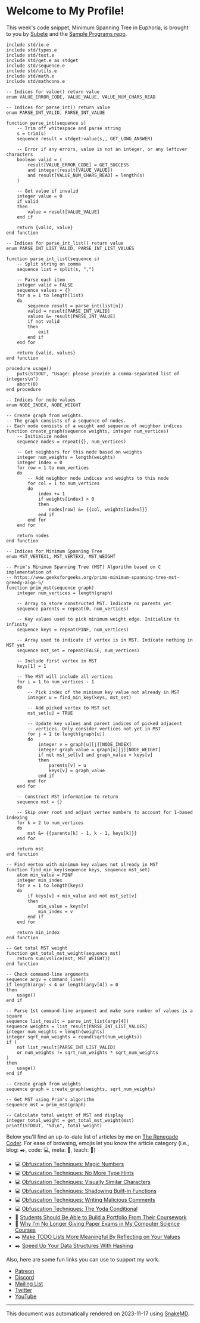 # Welcome to My Profile!

This week's code snippet, Minimum Spanning Tree in Euphoria, is brought to you by [Subete](https://subete.jeremygrifski.com/en/latest/) and the [Sample Programs repo](https://sampleprograms.io/).

```Euphoria
include std/io.e
include std/types.e
include std/text.e
include std/get.e as stdget
include std/sequence.e
include std/utils.e
include std/math.e
include std/mathcons.e

-- Indices for value() return value
enum VALUE_ERROR_CODE, VALUE_VALUE, VALUE_NUM_CHARS_READ

-- Indices for parse_int() return value
enum PARSE_INT_VALID, PARSE_INT_VALUE

function parse_int(sequence s)
    -- Trim off whitespace and parse string
    s = trim(s)
    sequence result = stdget:value(s,, GET_LONG_ANSWER)

    -- Error if any errors, value is not an integer, or any leftover characters
    boolean valid = (
        result[VALUE_ERROR_CODE] = GET_SUCCESS
        and integer(result[VALUE_VALUE])
        and result[VALUE_NUM_CHARS_READ] = length(s)
    )

    -- Get value if invalid
    integer value = 0
    if valid
    then
        value = result[VALUE_VALUE]
    end if

    return {valid, value}
end function

-- Indices for parse_int_list() return value
enum PARSE_INT_LIST_VALID, PARSE_INT_LIST_VALUES

function parse_int_list(sequence s)
    -- Split string on comma
    sequence list = split(s, ",")

    -- Parse each item
    integer valid = FALSE
    sequence values = {}
    for n = 1 to length(list)
    do
        sequence result = parse_int(list[n])
        valid = result[PARSE_INT_VALID]
        values &= result[PARSE_INT_VALUE]
        if not valid
        then
            exit
        end if
    end for

    return {valid, values}
end function

procedure usage()
    puts(STDOUT, "Usage: please provide a comma-separated list of integers\n")
    abort(0)
end procedure

-- Indices for node values
enum NODE_INDEX, NODE_WEIGHT

-- Create graph from weights.
-- The graph consists of a sequence of nodes.
-- Each node consists of a weight and sequence of neighbor indices
function create_graph(sequence weights, integer num_vertices)
    -- Initialize nodes
    sequence nodes = repeat({}, num_vertices)

    -- Get neighbors for this node based on weights
    integer num_weights = length(weights)
    integer index = 0
    for row = 1 to num_vertices
    do
        -- Add neighbor node indices and weights to this node
        for col = 1 to num_vertices
        do
            index += 1
            if weights[index] > 0
            then
                nodes[row] &= {{col, weights[index]}}
            end if
        end for
    end for

    return nodes
end function

-- Indices for Minimum Spanning Tree
enum MST_VERTEX1, MST_VERTEX2, MST_WEIGHT

-- Prim's Minimum Spanning Tree (MST) Algorithm based on C implementation of
-- https://www.geeksforgeeks.org/prims-minimum-spanning-tree-mst-greedy-algo-5/
function prim_mst(sequence graph)
    integer num_vertices = length(graph)

    -- Array to store constructed MST. Indicate no parents yet
    sequence parents = repeat(0, num_vertices)

    -- Key values used to pick minimum weight edge. Initialize to infinity
    sequence keys = repeat(PINF, num_vertices)

    -- Array used to indicate if vertex is in MST. Indicate nothing in MST yet
    sequence mst_set = repeat(FALSE, num_vertices)

    -- Include first vertex in MST
    keys[1] = 1

    -- The MST will include all vertices
    for i = 1 to num_vertices - 1
    do
        -- Pick index of the minimum key value not already in MST
        integer u = find_min_key(keys, mst_set)

        -- Add picked vertex to MST set
        mst_set[u] = TRUE

        -- Update key values and parent indices of picked adjacent
        -- vertices. Only consider vertices not yet in MST
        for j = 1 to length(graph[u])
        do
            integer v = graph[u][j][NODE_INDEX]
            integer graph_value = graph[u][j][NODE_WEIGHT]
            if not mst_set[v] and graph_value < keys[v]
            then
                parents[v] = u
                keys[v] = graph_value
            end if
        end for
    end for

    -- Construct MST information to return
    sequence mst = {}

    -- Skip over root and adjust vertex numbers to account for 1-based indexing
    for k = 2 to num_vertices
    do
        mst &= {{parents[k] - 1, k - 1, keys[k]}}
    end for

    return mst
end function

-- Find vertex with minimum key values not already in MST
function find_min_key(sequence keys, sequence mst_set)
    atom min_value = PINF
    integer min_index
    for v = 1 to length(keys)
    do
        if keys[v] < min_value and not mst_set[v]
        then
            min_value = keys[v]
            min_index = v
        end if
    end for

    return min_index
end function

-- Get total MST weight
function get_total_mst_weight(sequence mst)
    return sum(vslice(mst, MST_WEIGHT))
end function

-- Check command-line arguments
sequence argv = command_line()
if length(argv) < 4 or length(argv[4]) = 0
then
    usage()
end if

-- Parse 1st command-line argument and make sure number of values is a square
sequence list_result = parse_int_list(argv[4])
sequence weights = list_result[PARSE_INT_LIST_VALUES]
integer num_weights = length(weights)
integer sqrt_num_weights = round(sqrt(num_weights))
if (
    not list_result[PARSE_INT_LIST_VALID]
    or num_weights != sqrt_num_weights * sqrt_num_weights
)
then
    usage()
end if

-- Create graph from weights
sequence graph = create_graph(weights, sqrt_num_weights)

-- Get MST using Prim's algorithm
sequence mst = prim_mst(graph)

-- Calculate total weight of MST and display
integer total_weight = get_total_mst_weight(mst)
printf(STDOUT, "%d\n", total_weight)
```

Below you'll find an up-to-date list of articles by me on [The Renegade Coder](https://therenegadecoder.com). For ease of browsing, emojis let you know the article category (i.e., blog: :black_nib:, code: :computer:, meta: :thought_balloon:, teach: :apple:)

- :computer: [Obfuscation Techniques: Magic Numbers](https://therenegadecoder.com/code/obfuscation-techniques-magic-numbers/)
- :computer: [Obfuscation Techniques: No More Type Hints](https://therenegadecoder.com/code/obfuscation-techniques-no-more-type-hints/)
- :computer: [Obfuscation Techniques: Visually Similar Characters](https://therenegadecoder.com/code/obfuscation-techniques-visually-similar-characters/)
- :computer: [Obfuscation Techniques: Shadowing Built-in Functions](https://therenegadecoder.com/code/obfuscation-techniques-shadowing-built-in-functions/)
- :computer: [Obfuscation Techniques: Writing Malicious Comments](https://therenegadecoder.com/code/obfuscation-techniques-writing-malicious-comments/)
- :computer: [Obfuscation Techniques: The Yoda Conditional](https://therenegadecoder.com/code/obfuscation-techniques-the-yoda-conditional/)
- :apple: [Students Should Be Able to Build a Portfolio From Their Coursework](https://therenegadecoder.com/teach/students-should-be-able-to-build-a-portfolio-from-their-coursework/)
- :apple: [Why I’m No Longer Giving Paper Exams in My Computer Science Courses](https://therenegadecoder.com/teach/why-im-no-longer-giving-paper-exams-in-my-computer-science-courses/)
- :black_nib: [Make TODO Lists More Meaningful By Reflecting on Your Values](https://therenegadecoder.com/blog/make-todo-lists-more-meaningful-by-reflecting-on-your-values/)
- :black_nib: [Speed Up Your Data Structures With Hashing](https://therenegadecoder.com/blog/speed-up-your-data-structures-with-hashing/)

Also, here are some fun links you can use to support my work.

- [Patreon](https://www.patreon.com/TheRenegadeCoder)
- [Discord](https://discord.gg/Jhmtj7Z)
- [Mailing List](https://therenegadecoder.com/about/newsletter)
- [Twitter](https://twitter.com/RenegadeCoder94)
- [YouTube](https://www.youtube.com/channel/UCpyoVwOqYRlSAEUPEn7P9hw)

***

This document was automatically rendered on 2023-11-17 using [SnakeMD](https://www.snakemd.io).
